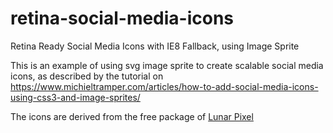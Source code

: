 # retina-social-media-icons
Retina Ready Social Media Icons with IE8 Fallback, using Image Sprite

This is an example of using svg image sprite to create scalable social media icons, as described by the tutorial on https://www.michieltramper.com/articles/how-to-add-social-media-icons-using-css3-and-image-sprites/ 

The icons are derived from the free package of [Lunar Pixel](http://lunarpixel.deviantart.com/art/Free-Vector-Polygon-Social-Media-Icons-372669540)
